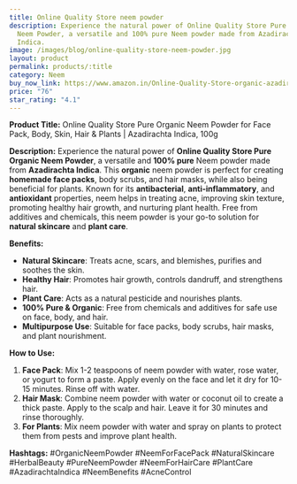 ```yaml
---
title: Online Quality Store neem powder
description: Experience the natural power of Online Quality Store Pure Organic
  Neem Powder, a versatile and 100% pure Neem powder made from Azadirachta
  Indica.
image: /images/blog/online-quality-store-neem-powder.jpg
layout: product
permalink: products/:title
category: Neem
buy_now_link: https://www.amazon.in/Online-Quality-Store-organic-azadirachta/dp/B07HJ4X324/ref=sr_1_20?crid=1U65A0ZJY2B5Y&tag=ayushmonk-21
price: "76"
star_rating: "4.1"
---
```

**Product Title:** Online Quality Store Pure Organic Neem Powder for Face Pack, Body, Skin, Hair & Plants | Azadirachta Indica, 100g

**Description:**
Experience the natural power of **Online Quality Store Pure Organic Neem Powder**, a versatile and **100% pure** Neem powder made from **Azadirachta Indica**. This **organic** neem powder is perfect for creating **homemade face packs**, body scrubs, and hair masks, while also being beneficial for plants. Known for its **antibacterial**, **anti-inflammatory**, and **antioxidant** properties, neem helps in treating acne, improving skin texture, promoting healthy hair growth, and nurturing plant health. Free from additives and chemicals, this neem powder is your go-to solution for **natural skincare** and **plant care**.

**Benefits:**
- **Natural Skincare**: Treats acne, scars, and blemishes, purifies and soothes the skin.
- **Healthy Hair**: Promotes hair growth, controls dandruff, and strengthens hair.
- **Plant Care**: Acts as a natural pesticide and nourishes plants.
- **100% Pure & Organic**: Free from chemicals and additives for safe use on face, body, and hair.
- **Multipurpose Use**: Suitable for face packs, body scrubs, hair masks, and plant nourishment.

**How to Use:**
1. **Face Pack**: Mix 1-2 teaspoons of neem powder with water, rose water, or yogurt to form a paste. Apply evenly on the face and let it dry for 10-15 minutes. Rinse off with water.
2. **Hair Mask**: Combine neem powder with water or coconut oil to create a thick paste. Apply to the scalp and hair. Leave it for 30 minutes and rinse thoroughly.
3. **For Plants**: Mix neem powder with water and spray on plants to protect them from pests and improve plant health.

**Hashtags:**
#OrganicNeemPowder #NeemForFacePack #NaturalSkincare #HerbalBeauty #PureNeemPowder #NeemForHairCare #PlantCare #AzadirachtaIndica #NeemBenefits #AcneControl
